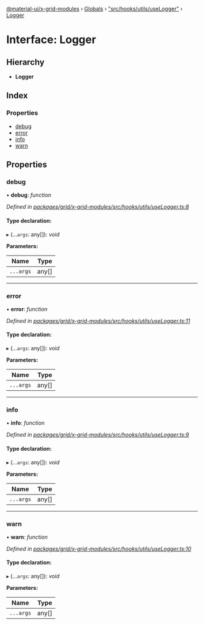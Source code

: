 [@material-ui/x-grid-modules](../README.md) › [Globals](../globals.md) › ["src/hooks/utils/useLogger"](../modules/_src_hooks_utils_uselogger_.md) › [Logger](_src_hooks_utils_uselogger_.logger.md)

# Interface: Logger

## Hierarchy

* **Logger**

## Index

### Properties

* [debug](_src_hooks_utils_uselogger_.logger.md#debug)
* [error](_src_hooks_utils_uselogger_.logger.md#error)
* [info](_src_hooks_utils_uselogger_.logger.md#info)
* [warn](_src_hooks_utils_uselogger_.logger.md#warn)

## Properties

###  debug

• **debug**: *function*

*Defined in [packages/grid/x-grid-modules/src/hooks/utils/useLogger.ts:8](https://github.com/mui-org/material-ui-x/blob/a679779/packages/grid/x-grid-modules/src/hooks/utils/useLogger.ts#L8)*

#### Type declaration:

▸ (...`args`: any[]): *void*

**Parameters:**

Name | Type |
------ | ------ |
`...args` | any[] |

___

###  error

• **error**: *function*

*Defined in [packages/grid/x-grid-modules/src/hooks/utils/useLogger.ts:11](https://github.com/mui-org/material-ui-x/blob/a679779/packages/grid/x-grid-modules/src/hooks/utils/useLogger.ts#L11)*

#### Type declaration:

▸ (...`args`: any[]): *void*

**Parameters:**

Name | Type |
------ | ------ |
`...args` | any[] |

___

###  info

• **info**: *function*

*Defined in [packages/grid/x-grid-modules/src/hooks/utils/useLogger.ts:9](https://github.com/mui-org/material-ui-x/blob/a679779/packages/grid/x-grid-modules/src/hooks/utils/useLogger.ts#L9)*

#### Type declaration:

▸ (...`args`: any[]): *void*

**Parameters:**

Name | Type |
------ | ------ |
`...args` | any[] |

___

###  warn

• **warn**: *function*

*Defined in [packages/grid/x-grid-modules/src/hooks/utils/useLogger.ts:10](https://github.com/mui-org/material-ui-x/blob/a679779/packages/grid/x-grid-modules/src/hooks/utils/useLogger.ts#L10)*

#### Type declaration:

▸ (...`args`: any[]): *void*

**Parameters:**

Name | Type |
------ | ------ |
`...args` | any[] |
